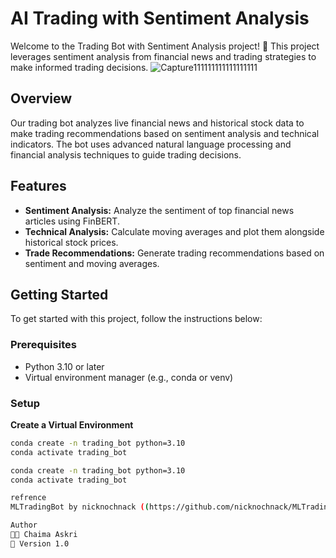# AI Trading with Sentiment Analysis

Welcome to the Trading Bot with Sentiment Analysis project! 🚀 This project leverages sentiment analysis from financial news and trading strategies to make informed trading decisions.
![Capture111111111111111111](https://github.com/user-attachments/assets/d11a3bfb-4235-413e-a727-f6d2044ee70d)
## Overview

Our trading bot analyzes live financial news and historical stock data to make trading recommendations based on sentiment analysis and technical indicators. The bot uses advanced natural language processing and financial analysis techniques to guide trading decisions.

## Features

- **Sentiment Analysis:** Analyze the sentiment of top financial news articles using FinBERT.
- **Technical Analysis:** Calculate moving averages and plot them alongside historical stock prices.
- **Trade Recommendations:** Generate trading recommendations based on sentiment and moving averages.

## Getting Started

To get started with this project, follow the instructions below:

### Prerequisites

- Python 3.10 or later
- Virtual environment manager (e.g., conda or venv)

### Setup
**Create a Virtual Environment**

```bash
conda create -n trading_bot python=3.10
conda activate trading_bot

conda create -n trading_bot python=3.10
conda activate trading_bot

refrence
MLTradingBot by nicknochnack ((https://github.com/nicknochnack/MLTradingBot)).

Author
👨‍💻 Chaima Askri
📅 Version 1.0
